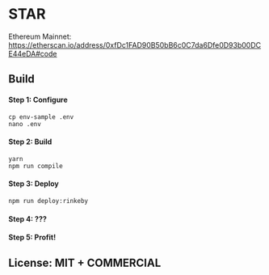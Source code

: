 # STAR

Ethereum Mainnet:
https://etherscan.io/address/0xfDc1FAD90B50bB6c0C7da6Dfe0D93b00DCE44eDA#code

## Build

#### Step 1: Configure

```
cp env-sample .env
nano .env
```

#### Step 2: Build

```
yarn
npm run compile
```

#### Step 3: Deploy

```
npm run deploy:rinkeby
```

#### Step 4: ???

#### Step 5: Profit!

## License: MIT + COMMERCIAL
